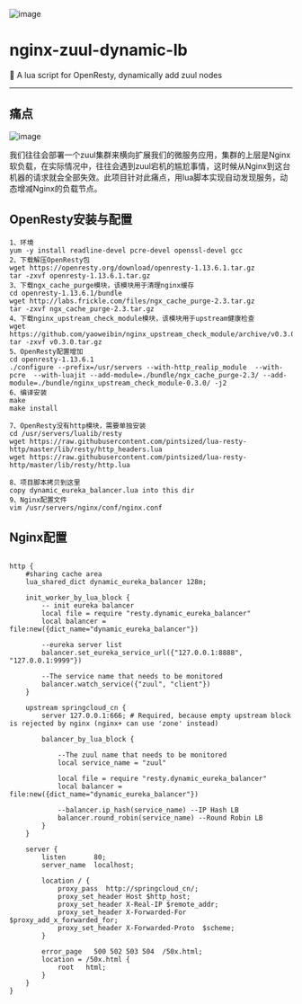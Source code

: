 ![image](https://img.shields.io/badge/test-passing-yellowgreen.svg)

# nginx-zuul-dynamic-lb
:maple_leaf: A lua script for OpenResty, dynamically add zuul nodes

***

## 痛点

![image](https://github.com/SpringCloud/eureka-admin/blob/master/eureka-admin-sample/eureka-admin-sample-eureka-server/img/dynamic-eureka-server.png)

我们往往会部署一个zuul集群来横向扩展我们的微服务应用，集群的上层是Nginx软负载，在实际情况中，往往会遇到zuul宕机的尴尬事情，这时候从Nginx到这台机器的请求就会全部失效。此项目针对此痛点，用lua脚本实现自动发现服务，动态增减Nginx的负载节点。

## OpenResty安装与配置
```
1、环境
yum -y install readline-devel pcre-devel openssl-devel gcc
2、下载解压OpenResty包
wget https://openresty.org/download/openresty-1.13.6.1.tar.gz
tar -zxvf openresty-1.13.6.1.tar.gz
3、下载ngx_cache_purge模块，该模块用于清理nginx缓存
cd openresty-1.13.6.1/bundle
wget http://labs.frickle.com/files/ngx_cache_purge-2.3.tar.gz
tar -zxvf ngx_cache_purge-2.3.tar.gz
4、下载nginx_upstream_check_module模块，该模块用于upstream健康检查
wget https://github.com/yaoweibin/nginx_upstream_check_module/archive/v0.3.0.tar.gz
tar -zxvf v0.3.0.tar.gz
5、OpenResty配置增加
cd openresty-1.13.6.1
./configure --prefix=/usr/servers --with-http_realip_module  --with-pcre  --with-luajit --add-module=./bundle/ngx_cache_purge-2.3/ --add-module=./bundle/nginx_upstream_check_module-0.3.0/ -j2 
6、编译安装
make
make install

7、OpenResty没有http模块，需要单独安装
cd /usr/servers/lualib/resty
wget https://raw.githubusercontent.com/pintsized/lua-resty-http/master/lib/resty/http_headers.lua  
wget https://raw.githubusercontent.com/pintsized/lua-resty-http/master/lib/resty/http.lua

8、项目脚本拷贝到这里
copy dynamic_eureka_balancer.lua into this dir
9、Nginx配置文件
vim /usr/servers/nginx/conf/nginx.conf
```
## Nginx配置
```

http {
	#sharing cache area
	lua_shared_dict dynamic_eureka_balancer 128m;

	init_worker_by_lua_block {
		-- init eureka balancer
		local file = require "resty.dynamic_eureka_balancer"
		local balancer = file:new({dict_name="dynamic_eureka_balancer"})
		
		--eureka server list
		balancer.set_eureka_service_url({"127.0.0.1:8888", "127.0.0.1:9999"})
		
		--The service name that needs to be monitored
		balancer.watch_service({"zuul", "client"})
	}
	
	upstream springcloud_cn {
		server 127.0.0.1:666; # Required, because empty upstream block is rejected by nginx (nginx+ can use 'zone' instead)
		
		balancer_by_lua_block {    
		
			--The zuul name that needs to be monitored
			local service_name = "zuul"
			
			local file = require "resty.dynamic_eureka_balancer"
			local balancer = file:new({dict_name="dynamic_eureka_balancer"}) 
			
			--balancer.ip_hash(service_name) --IP Hash LB
			balancer.round_robin(service_name) --Round Robin LB
		}
	}

    server {
        listen       80;
        server_name  localhost;
		
		location / {
			proxy_pass  http://springcloud_cn/;
			proxy_set_header Host $http_host;
			proxy_set_header X-Real-IP $remote_addr;
			proxy_set_header X-Forwarded-For $proxy_add_x_forwarded_for;
			proxy_set_header X-Forwarded-Proto  $scheme;
		}

        error_page   500 502 503 504  /50x.html;
        location = /50x.html {
            root   html;
        }
	}
}
```

